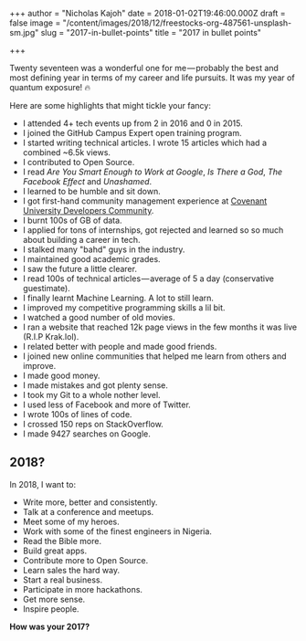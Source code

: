 +++
author = "Nicholas Kajoh"
date = 2018-01-02T19:46:00.000Z
draft = false
image = "/content/images/2018/12/freestocks-org-487561-unsplash-sm.jpg"
slug = "2017-in-bullet-points"
title = "2017 in bullet points"

+++


Twenty seventeen was a wonderful one for me — probably the best and most defining year in terms of my career and life pursuits. It was my year of quantum exposure! 🔥

Here are some highlights that might tickle your fancy:

*   I attended 4+ tech events up from 2 in 2016 and 0 in 2015.
*   I joined the GitHub Campus Expert open training program.
*   I started writing technical articles. I wrote 15 articles which had a combined ~6.5k views.
*   I contributed to Open Source.
*   I read _Are You Smart Enough to Work at Google_, _Is There a God_, _The Facebook Effect_ and _Unashamed_.
*   I learned to be humble and sit down.
*   I got first-hand community management experience at [Covenant University Developers Community](https://medium.com/covenant-university-developers-community).
*   I burnt 100s of GB of data.
*   I applied for tons of internships, got rejected and learned so so much about building a career in tech.
*   I stalked many "bahd" guys in the industry.
*   I maintained good academic grades.
*   I saw the future a little clearer.
*   I read 100s of technical articles — average of 5 a day (conservative guestimate).
*   I finally learnt Machine Learning. A lot to still learn.
*   I improved my competitive programming skills a lil bit.
*   I watched a good number of old movies.
*   I ran a website that reached 12k page views in the few months it was live (R.I.P Krak.lol).
*   I related better with people and made good friends.
*   I joined new online communities that helped me learn from others and improve.
*   I made good money.
*   I made mistakes and got plenty sense.
*   I took my Git to a whole nother level.
*   I used less of Facebook and more of Twitter.
*   I wrote 100s of lines of code.
*   I crossed 150 reps on StackOverflow.
*   I made 9427 searches on Google.

2018?
-----

In 2018, I want to:

*   Write more, better and consistently.
*   Talk at a conference and meetups.
*   Meet some of my heroes.
*   Work with some of the finest engineers in Nigeria.
*   Read the Bible more.
*   Build great apps.
*   Contribute more to Open Source.
*   Learn sales the hard way.
*   Start a real business.
*   Participate in more hackathons.
*   Get more sense.
*   Inspire people.

****How was your 2017?****